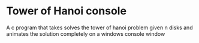 # Tower of Hanoi console
A c program that takes solves the tower of hanoi problem given n disks and animates the solution completely on a windows console window
